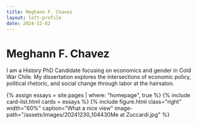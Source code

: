 ```yaml
---
title: Meghann F. Chavez
layout: left-profile
date: 2024-12-02
---
```



# Meghann F. Chavez

I am a History PhD Candidate focusing on economics and gender in Cold War Chile. My dissertation explores the intersections of economic policy, political rhetoric, and social change through labor at the hairsalon. 

{% assign essays = site.pages | where: "homepage", true %}
{% include card-list.html cards = essays %}
{% include figure.html
  class="right"
  width="60%"
  caption="What a nice view"
  image-path="/assets/images/20241230_104430Me at Zuccardi.jpg"
%}